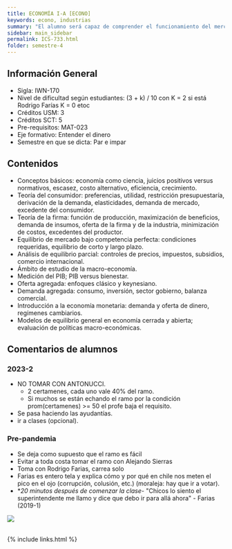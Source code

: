 ```yaml
---
title: ECONOMÍA I-A [ECONO]
keywords: econo, industrias
summary: "El alumno será capaz de comprender el funcionamiento del mercado en equilibrio parcial, con énfasis en las condiciones de competencia perfecta y en menor medida bajo condiciones de competencia imperfecta y comprender y analizar el funcionamiento de la economía a nivel agregado, a través del comportamiento de sus principales variables: producto, nivel de precios, empleo, cuentas externas, tasas de interés y tipo de cambio."
sidebar: main_sidebar
permalink: ICS-733.html
folder: semestre-4
---
```


## Información General

- Sigla: IWN-170
- Nivel de dificultad según estudiantes: (3 + k) / 10 con K = 2 si está Rodrigo Farías K = 0 etoc
- Créditos USM: 3
- Créditos SCT: 5
- Pre-requisitos: MAT-023
- Eje formativo: Entender el dinero
- Semestre en que se dicta: Par e impar

## Contenidos

- Conceptos básicos: economía como ciencia, juicios positivos versus normativos, escasez, costo alternativo, eficiencia, crecimiento.
- Teoría del consumidor: preferencias, utilidad, restricción presupuestaría, derivación de la demanda, elasticidades, demanda de mercado, excedente del consumidor.
- Teoría de la firma: función de producción, maximización de beneficios, demanda de insumos, oferta de la firma y de la industria, minimización de costos, excedentes del productor.
- Equilibrio de mercado bajo competencia perfecta: condiciones requeridas, equilibrio de corto y largo plazo.
- Análisis de equilibrio parcial: controles de precios, impuestos, subsidios, comercio internacional.
- Ámbito de estudio de la macro-economía.
- Medición del PIB; PIB versus bienestar.
- Oferta agregada: enfoques clásico y keynesiano.
- Demanda agregada: consumo, inversión, sector gobierno, balanza comercial.
- Introducción a la economía monetaria: demanda y oferta de dinero, regímenes cambiarios.
- Modelos de equilibrio general en economía cerrada y abierta; evaluación de políticas macro-económicas.

## Comentarios de alumnos

### 2023-2

- NO TOMAR CON ANTONUCCI.
  - 2 certamenes, cada uno vale 40% del ramo.
  - Si muchos se están echando el ramo por la condición prom(certamenes) >= 50 el profe baja el requisito.
- Se pasa haciendo las ayudantías.
- ir a clases (opcional).

### Pre-pandemia

- Se deja como supuesto que el ramo es fácil
- Evitar a toda costa tomar el ramo con Alejando Sierras
- Toma con Rodrigo Farias, carrea solo
- Farias es entero tela y explica cómo y por qué en chile nos meten el pico en el ojo (corrupción, colusión, etc.) (moraleja: hay que ir a votar).
- **20 minutos después de comenzar la clase*- "Chicos lo siento el superintendente me llamo y dice que debo ir para allá ahora" - Farias (2019-1)

<div class="text-center mb-3">
    <img src="{{ site.baseurl }}/images/semestre4/comic_sans.png">
</div><br>

{% include links.html %}
